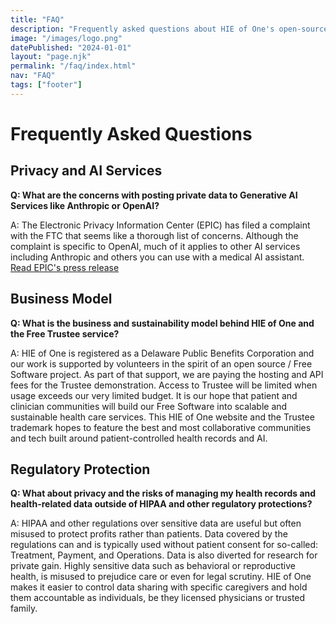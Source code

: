 ```yaml
---
title: "FAQ"
description: "Frequently asked questions about HIE of One's open-source healthcare projects and services"
image: "/images/logo.png"
datePublished: "2024-01-01"
layout: "page.njk"
permalink: "/faq/index.html"
nav: "FAQ"
tags: ["footer"]
---
```


# Frequently Asked Questions

## Privacy and AI Services

**Q: What are the concerns with posting private data to Generative AI Services like Anthropic or OpenAI?**

A: The Electronic Privacy Information Center (EPIC) has filed a complaint with the FTC that seems like a thorough list of concerns. Although the complaint is specific to OpenAI, much of it applies to other AI services including Anthropic and others you can use with a medical AI assistant. [Read EPIC's press release](https://epic.org/press-release-epic-files-complaint-urging-the-ftc-to-investigate-openais-gpts-and-third-party-apis/)

## Business Model

**Q: What is the business and sustainability model behind HIE of One and the Free Trustee service?**

A: HIE of One is registered as a Delaware Public Benefits Corporation and our work is supported by volunteers in the spirit of an open source / Free Software project. As part of that support, we are paying the hosting and API fees for the Trustee demonstration. Access to Trustee will be limited when usage exceeds our very limited budget. It is our hope that patient and clinician communities will build our Free Software into scalable and sustainable health care services. This HIE of One website and the Trustee trademark hopes to feature the best and most collaborative communities and tech built around patient-controlled health records and AI.

## Regulatory Protection

**Q: What about privacy and the risks of managing my health records and health-related data outside of HIPAA and other regulatory protections?**

A: HIPAA and other regulations over sensitive data are useful but often misused to protect profits rather than patients. Data covered by the regulations can and is typically used without patient consent for so-called: Treatment, Payment, and Operations. Data is also diverted for research for private gain. Highly sensitive data such as behavioral or reproductive health, is misused to prejudice care or even for legal scrutiny. HIE of One makes it easier to control data sharing with specific caregivers and hold them accountable as individuals, be they licensed physicians or trusted family.
